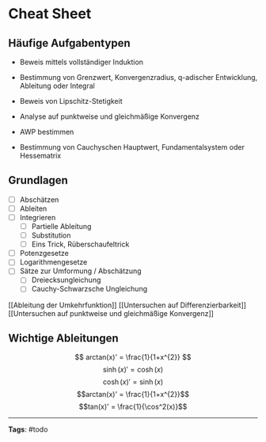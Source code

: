 # Cheat Sheet
## Häufige Aufgabentypen
- Beweis mittels vollständiger Induktion
- Bestimmung von Grenzwert, Konvergenzradius, q-adischer Entwicklung, Ableitung oder Integral
- Beweis von Lipschitz-Stetigkeit
- Analyse auf punktweise und gleichmäßige Konvergenz

- AWP bestimmen
- Bestimmung von Cauchyschen Hauptwert, Fundamentalsystem oder Hessematrix

## Grundlagen
- [ ] Abschätzen
- [ ] Ableiten
- [ ] Integrieren
	- [ ] Partielle Ableitung
	- [ ] Substitution
	- [ ] Eins Trick, Rüberschaufeltrick
- [ ] Potenzgesetze
- [ ] Logarithmengesetze
- [ ] Sätze zur Umformung / Abschätzung
	- [ ] Dreiecksungleichung
	- [ ] Cauchy-Schwarzsche Ungleichung

[[Ableitung der Umkehrfunktion]]
[[Untersuchen auf Differenzierbarkeit]]
[[Untersuchen auf punktweise und gleichmäßige Konvergenz]]

## Wichtige Ableitungen
$$
arctan(x)' = \frac{1}{1+x^{2}}
$$
$$
\sinh(x)' = \cosh(x)
$$
$$
\cosh(x)' = \sinh(x)
$$
$$arctan(x)' = \frac{1}{1+x^{2}}$$
$$tan(x)' = \frac{1}{\cos^2(x)}$$

---
**Tags**: #todo 